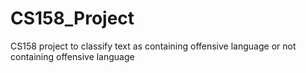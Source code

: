 # CS158_Project
CS158 project to classify text as containing offensive language or not containing offensive language
